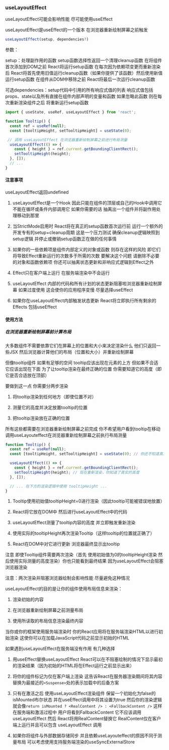 ### useLayoutEffect

useLayoutEffect可能会影响性能 尽可能使用useEffect

useLayoutEffect是useEffect的一个版本 在浏览器重新绘制屏幕之前触发

```jsx
useLayoutEffect(setup, dependencies?)
```

参数：

setup：处理副作用的函数 setup函数选择性返回一个清理cleanup函数 在将组件首次添加到DOM之前 React将运行setup函数 在每次因为依赖项变更而重新渲染后 React将首先使用旧值运行cleanup函数（如果你提供了该函数）然后使用新值运行setup函数 在组件从DOM中移除之前 React将最后一次运行cleanup函数

可选dependencies：setup代码中引用的所有响应式值的列表 响应式值包括props、state以及所有直接在组件内部声明的变量和函数 如果忽略此函数 则在每次重新渲染组件之后 将重新运行setup函数

```jsx
import { useState, useRef, useLayoutEffect } from 'react';

function Tooltip() {
  const ref = useRef(null);
  const [tooltipHeight, setTooltipHeight] = useState(0);

 // 调用 useLayoutEffect 在浏览器重新绘制屏幕之前进行布局测量
  useLayoutEffect(() => {
    const { height } = ref.current.getBoundingClientRect();
    setTooltipHeight(height);
  }, []);
  // ...
}
```

#### 注意事项

useLayoutEffect返回undefined

1. useLayoutEffect是一个Hook 因此只能在组件的顶层或自己的Hook中调用它 不能在循环或条件内部调用它 如果你需要的话 抽离出一个组件并将副作用处理移动到那里

2. 当StrictMode启用时 React将在真正的setup函数首次运行前 运行一个额外的开发专有的setup+cleanup周期 这是一个压力测试 确保cleanup逻辑映照到setup逻辑 并停止或撤销setup函数正在做的任何事情

3. 如果你的一些依赖项是组件内部定义的对象或函数 则存在这样的风险 即它们将导致Effect重新运行的次数多于所需的次数 要解决这个问题 请删除不必要的对象和函数依赖项 你还可以抽离状态更新和非响应式逻辑到Effect之外

4. Effect只在客户端上运行 在服务端渲染中不会运行

5. useLayoutEffect 内部的代码和所有计划的状态更新阻塞啦浏览器重新绘制屏幕 如果过度使用 这会使你的应用程序变慢 尽量选择useEffect

6. 如果你在useLayoutEffect内部触发状态更新 React将立即执行所有剩余的Effects 包括useEffect

#### 使用方法

##### 在浏览器重新绘制屏幕前计算布局

大多数组件不需要依靠它们在屏幕上的位置和大小来决定渲染什么 他们只返回一些JSX 然后浏览器计算他们的布局（位置和大小）并重新绘制屏幕

但像tooltip组件 如果有足够的空间 tooltip应该出现在元素的上方 但如果不合适 它应该出现在下面 为了让tooltip渲染在最终正确的位置 你需要知道它的高度（即它是否合适放在顶部）

要做到这一点 你需要分两步渲染

1. 将tooltip渲染到任何地方（即使位置不对）

2. 测量它的高度并决定放置tooltip的位置

3. 把tooltip渲染放在正确的位置

所有这些都需要在浏览器重新绘制屏幕之前完成 你不希望用户看到tooltip在移动 调用useLayouteffect在浏览器重新绘制屏幕之前执行布局测量

```jsx
function Tooltip() {
  const ref = useRef(null);
  const [tooltipHeight, setTooltipHeight] = useState(0); // 你还不知道真正的高度

  useLayoutEffect(() => {
    const { height } = ref.current.getBoundingClientRect();
    setTooltipHeight(height); // 现在重新渲染，你知道了真实的高度
  }, []);

  // ... 在下方的渲染逻辑中使用 tooltipHeight ...
}
```

1. Tooltip使用初始值tooltipHeight=0进行渲染（因此tooltip可能被错误地放置）

2. React将它放在DOM中 然后进行useLayoutEffect中的代码

3. useLayoutEffect测量了tooltip内容的高度 并立即触发重新渲染

4. 使用实际的tooltipHeight再次渲染Tooltip（这样tooltip的位置就正确了）

5. React在DOM中对它进行更新 浏览器最终显示出tooltip

注意 即使Tooltip组件需要两次渲染（首先 使用初始值为0的tooltipHeight渲染 然后使用实际测量的高度渲染）你也只能看到最终结果 因为useLayoutEffect会阻塞浏览器渲染

注意：两次渲染并阻塞浏览器绘制会影响性能 尽量避免这种情况

useLayoutEffect的目的是让你的组件使用布局信息来渲染：

1. 渲染初始的内容

2. 在浏览器重新绘制屏幕之前测量布局

3. 使用所读取的布局信息渲染最终内容

当你或你的框架使用服务端渲染时 你的React应用将在服务端渲染HTML以进行初始渲染 这使你可以在加载JavaScript代码之前显示初始的HTML

如果遇到useLayoutEffect在服务端没有作用 有几种选择

1. 用useEffect替换useLayoutEffect React可以在不阻塞绘制的情况下显示最初的渲染结果（因为初始的HTML将在Effect运行之前显示出来）

2. 将你的组件标记为仅在客户端上渲染 这告诉React在服务器渲染期间将其内容替换为最接近的`<Suspense>`处的表示加载中的后备方案

3. 只有在激活之后 使用useLayoutEffect渲染组件 保留一个初始化为false的isMounted布尔状态 并在useEffect调用中将其设置为true 然后你的渲染逻辑就会像`return isMounted ? <RealContent /> : <FallbackContent />` 这样 在服务端和激活过程中 用户将看到FallbackContent 它不应该调用useLayoutEffect 然后 React将用RealContent替换它 RealContent仅在客户端上运行并且可以包含 useLayoutEffect 调用

4. 如果你将组件与外部数据存储同步 并且依赖useLayouteffect的原因不同于测量布局 可以考虑使用支持服务端渲染的useSyncExternalStore


